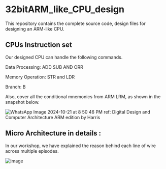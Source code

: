 # 32bitARM_like_CPU_design
This repository contains the complete source code, design files for designing an ARM-like CPU.
## CPUs Instruction set 
Our designed CPU can handle the following commands. 

Data Processing: ADD SUB AND ORR 

Memory Operation: STR and LDR 

Branch: B 

Also, cover all the conditional mnemonics from ARM LRM, as shown in the snapshot below. 

![WhatsApp Image 2024-10-21 at 8 50 46 PM](https://github.com/user-attachments/assets/5dfd10a9-aad9-4771-a08e-51e941b20dde)
ref: Digital Design and Computer Architecture ARM edition by Harris


## Micro Architecture in details : 

In our workshop, we have explained the reason behind each line of wire across multiple episodes. 

![image](https://github.com/user-attachments/assets/0cbcf160-2750-4286-9c24-b48418b063c9)
